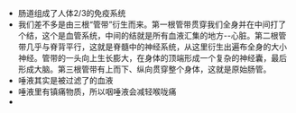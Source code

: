 * 肠道组成了人体2/3的免疫系统
* 我们差不多是由三根“管带”衍生而来。第一根管带贯穿我们全身并在中间打了个结，这个是血管系统，中间的结就是所有血液汇集的地方--心脏。第二根管带几乎与脊背平行，这就是脊髓中的神经系统，从这里衍生出遍布全身的大小神经。管带的一头向上生长膨大，在身体的顶端形成一个复杂的神经囊，最后形成大脑。第三根管带有上而下、纵向贯穿整个身体，这就是原始肠管。
* 唾液其实是被过滤了的血液
* 唾液里有镇痛物质，所以咽唾液会减轻喉咙痛
* 

